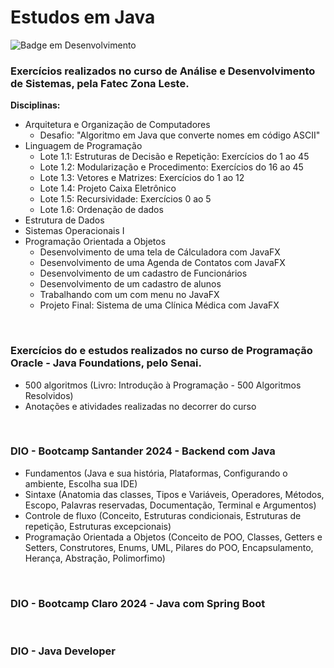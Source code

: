 # Estudos em Java


![Badge em Desenvolvimento](http://img.shields.io/static/v1?label=STATUS&message=EM%20DESENVOLVIMENTO&color=GREEN&style=for-the-badge)

### **Exercícios realizados no curso de Análise e Desenvolvimento de Sistemas, pela Fatec Zona Leste.**
**Disciplinas:** 
- Arquitetura e Organização de Computadores
  - Desafio: "Algoritmo em Java que converte nomes em código ASCII"
- Linguagem de Programação
  - Lote 1.1: Estruturas de Decisão e Repetição: Exercícios do 1 ao 45
  - Lote 1.2: Modularização e Procedimento: Exercícios do 16 ao 45
  - Lote 1.3: Vetores e Matrizes: Exercícios do 1 ao 12
  - Lote 1.4: Projeto Caixa Eletrônico
  - Lote 1.5: Recursividade: Exercícios 0 ao 5
  - Lote 1.6: Ordenação de dados 
- Estrutura de Dados
- Sistemas Operacionais I
- Programação Orientada a Objetos
  - Desenvolvimento de uma tela de Cálculadora com JavaFX
  - Desenvolvimento de uma Agenda de Contatos com JavaFX
  - Desenvolvimento de um cadastro de Funcionários
  - Desenvolvimento de um cadastro de alunos
  - Trabalhando com um com menu no JavaFX
  - Projeto Final: Sistema de uma Clínica Médica com JavaFX

<br>

### **Exercícios do e estudos realizados no curso de Programação Oracle - Java Foundations, pelo Senai.**
- 500 algoritmos (Livro: Introdução à Programação - 500 Algoritmos Resolvidos)
- Anotações e atividades realizadas no decorrer do curso

<br>

### **DIO - Bootcamp Santander 2024 - Backend com Java**
- Fundamentos (Java e sua história, Plataformas, Configurando o ambiente, Escolha sua IDE)
- Sintaxe (Anatomia das classes, Tipos e Variáveis, Operadores, Métodos, Escopo, Palavras reservadas, Documentação, Terminal e Argumentos)
- Controle de fluxo (Conceito, Estruturas condicionais, Estruturas de repetição, Estruturas excepcionais)
- Programação Orientada a Objetos (Conceito de POO, Classes, Getters e Setters, Construtores, Enums, UML, Pilares do POO, Encapsulamento, Herança, Abstração, Polimorfimo)
  
<br>

### **DIO - Bootcamp Claro 2024 - Java com Spring Boot**

<br>

### **DIO - Java Developer**

